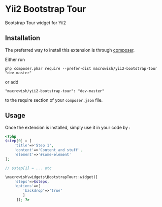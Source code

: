 Yii2 Bootstrap Tour
===================
Bootstrap Tour widget for Yii2

Installation
------------

The preferred way to install this extension is through [composer](http://getcomposer.org/download/).

Either run

```
php composer.phar require --prefer-dist macrowish/yii2-bootstrap-tour "dev-master"
```

or add

```
"macrowish/yii2-bootstrap-tour": "dev-master"
```

to the require section of your `composer.json` file.


Usage
-----

Once the extension is installed, simply use it in your code by  :

```php
<?php 
$step[0] = [
    'title'=>'Step 1',
    'content'=>'Content and stuff',
    'element'=>'#some-element'
];

// $step[1] = ... etc

\macrowish\widgets\BootstrapTour::widget([
    'steps'=>$steps,
    'options'=>[
        'backdrop'=>'true'
        ]
     ]); ?>
```
